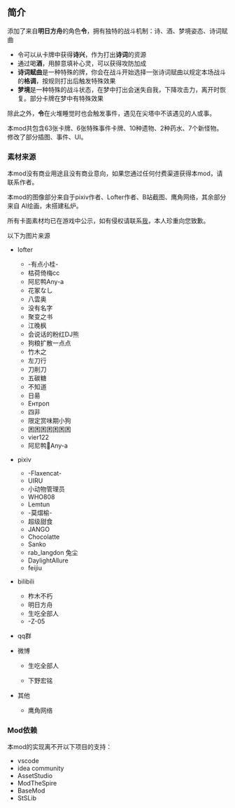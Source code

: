 ## 简介

添加了来自**明日方舟**的角色**令**，拥有独特的战斗机制：诗、酒、梦境姿态、诗词赋曲

- 令可以从卡牌中获得**诗兴**，作为打出**诗词**的资源
- 通过喝**酒**，用醉意填补心灵，可以获得攻防加成
- **诗词赋曲**是一种特殊的牌，你会在战斗开始选择一张诗词赋曲以规定本场战斗的**格调**，按规则打出后触发特殊效果
- **梦境**是一种特殊的战斗状态，在梦中打出会迷失自我，下降攻击力，离开时恢复。部分卡牌在梦中有特殊效果

除此之外，**令**在火堆睡觉时也会触发事件，遇见在尖塔中不该遇见的人或事。

本mod共包含63张卡牌、6张特殊事件卡牌、10种遗物、2种药水、7个新怪物。修改了部分插图、事件、UI。

### 素材来源

本mod没有商业用途且没有商业意向，如果您通过任何付费渠道获得本mod，请联系作者。

本mod的图像部分来自于pixiv作者、Lofter作者、B站截图、鹰角网络，其余部分来自 AI绘画，未搭建私炉。

所有卡面素材均已在游戏中公示，如有侵权请联系[我](mailto:20722003@bjtu.edu.cn)，本人珍重向您致歉。



以下为图片来源

- lofter
  - -有点小桂-
  - 枯荷倚梅cc
  - 阿尼鸭Any-a
  - 花冢なし
  - 八雲奥
  - 没有名字
  - 聚变之书
  - 江晚枫
  - 会说话的粉红DJ熊
  - 狗粮扩散一点点
  - 竹木之
  - 左刀行
  - 刀削刀
  - 五碳糖
  - 不知道
  - 日昜
  - Eнтроп
  - 四非
  - 限定赏味期小狗
  - 困困困困困困困
  - vier122
  - 阿尼鸭👀Any-a

- pixiv
  - -Flaxencat-
  - UIRU
  - 小动物管理员
  - WHO808
  - Lemtun
  - -莫熠榆-
  - 超级甜食
  - JANGO
  - Chocolatte
  - Sanko
  - rab_langdon 兔尘
  - DaylightAllure
  - feijiu

- bilibili
  - 柞木不朽
  - 明日方舟
  - 生吃全部人
  - -Z-05

- qq群
  
- 微博
  - 生吃全部人

  - 下野宏铭
  
- 其他
  - 鹰角网络





### Mod依赖

本mod的实现离不开以下项目的支持：

- vscode
- idea community
- AssetStudio
- ModTheSpire
- BaseMod
- StSLib
